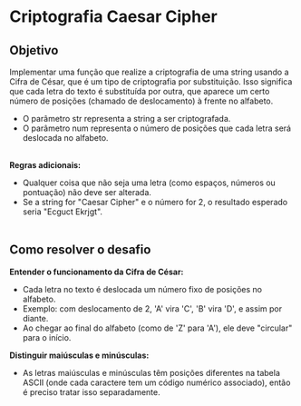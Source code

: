 # Criptografia Caesar Cipher

## Objetivo
Implementar uma função que realize a criptografia de uma string usando a Cifra de César, que é um tipo de criptografia por substituição. Isso significa que cada letra do texto é substituída por outra, que aparece um certo número de posições (chamado de deslocamento) à frente no alfabeto.
- O parâmetro str representa a string a ser criptografada.
- O parâmetro num representa o número de posições que cada letra será deslocada no alfabeto.<br><br>

**Regras adicionais:**  
- Qualquer coisa que não seja uma letra (como espaços, números ou pontuação) não deve ser alterada.
- Se a string for "Caesar Cipher" e o número for 2, o resultado esperado seria "Ecguct Ekrjgt".<br><br>

## Como resolver o desafio
**Entender o funcionamento da Cifra de César:**
- Cada letra no texto é deslocada um número fixo de posições no alfabeto.
- Exemplo: com deslocamento de 2, 'A' vira 'C', 'B' vira 'D', e assim por diante.
- Ao chegar ao final do alfabeto (como de 'Z' para 'A'), ele deve "circular" para o início.

**Distinguir maiúsculas e minúsculas:**
- As letras maiúsculas e minúsculas têm posições diferentes na tabela ASCII (onde cada caractere tem um código numérico associado), então é preciso tratar isso separadamente.